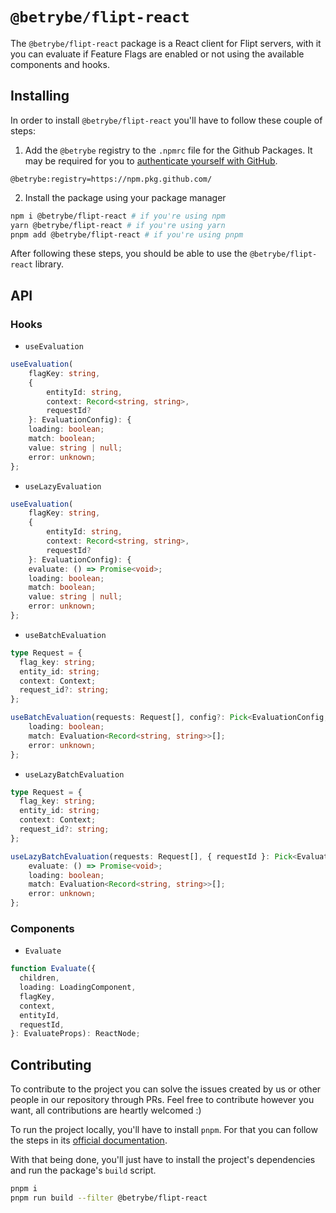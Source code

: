 # `@betrybe/flipt-react`

The `@betrybe/flipt-react` package is a React client for Flipt servers, with it you can evaluate if Feature Flags are enabled or not using the available components and hooks.

## Installing

In order to install `@betrybe/flipt-react` you'll have to follow these couple of steps:

1. Add the `@betrybe` registry to the `.npmrc` file for the Github Packages. It may be required for you to [authenticate yourself with GitHub](https://docs.github.com/en/packages/working-with-a-github-packages-registry/working-with-the-npm-registry#authenticating-with-a-personal-access-token).

```
@betrybe:registry=https://npm.pkg.github.com/
```

2. Install the package using your package manager

```bash
npm i @betrybe/flipt-react # if you're using npm
yarn @betrybe/flipt-react # if you're using yarn
pnpm add @betrybe/flipt-react # if you're using pnpm
```

After following these steps, you should be able to use the `@betrybe/flipt-react` library.

## API

### Hooks

- `useEvaluation`

```typescript
useEvaluation(
    flagKey: string, 
    { 
        entityId: string,
        context: Record<string, string>,
        requestId?
    }: EvaluationConfig): {
    loading: boolean;
    match: boolean;
    value: string | null;
    error: unknown;
};
```

- `useLazyEvaluation`

```typescript
useEvaluation(
    flagKey: string, 
    { 
        entityId: string,
        context: Record<string, string>,
        requestId?
    }: EvaluationConfig): {
    evaluate: () => Promise<void>;
    loading: boolean;
    match: boolean;
    value: string | null;
    error: unknown;
};
```

- `useBatchEvaluation`
```typescript
type Request = {
  flag_key: string;
  entity_id: string;
  context: Context;
  request_id?: string;
};

useBatchEvaluation(requests: Request[], config?: Pick<EvaluationConfig, 'requestId'>): {
    loading: boolean;
    match: Evaluation<Record<string, string>>[];
    error: unknown;
};
```

- `useLazyBatchEvaluation`

```typescript
type Request = {
  flag_key: string;
  entity_id: string;
  context: Context;
  request_id?: string;
};

useLazyBatchEvaluation(requests: Request[], { requestId }: Pick<EvaluationConfig, 'requestId'>): {
    evaluate: () => Promise<void>;
    loading: boolean;
    match: Evaluation<Record<string, string>>[];
    error: unknown;
};
```

### Components

- `Evaluate`

```typescript
function Evaluate({
  children,
  loading: LoadingComponent,
  flagKey,
  context,
  entityId,
  requestId,
}: EvaluateProps): ReactNode;
```

## Contributing

To contribute to the project you can solve the issues created by us or other people in our repository through PRs. Feel free to contribute however you want, all contributions are heartly welcomed :)

To run the project locally, you'll have to install `pnpm`. For that you can follow the steps in its [official documentation](https://pnpm.io/installation).

With that being done, you'll just have to install the project's dependencies and run the package's `build` script.

```bash
pnpm i
pnpm run build --filter @betrybe/flipt-react
```
